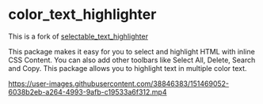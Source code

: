 # color_text_highlighter

This is a fork of [selectable_text_highlighter](https://pub.dev/packages/selectable_text_highlighter)

This package makes it easy for you to select and highlight HTML with inline CSS Content. You can also add other toolbars like Select All, Delete, Search and Copy. This package allows you to highlight text in multiple color text.


https://user-images.githubusercontent.com/38846383/151469052-6038b2eb-a264-4993-9afb-c19533a6f312.mp4

